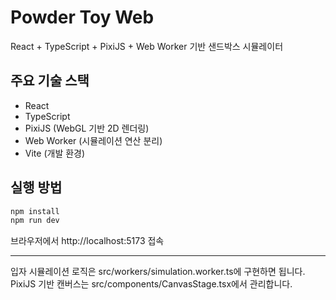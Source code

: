# Powder Toy Web

React + TypeScript + PixiJS + Web Worker 기반 샌드박스 시뮬레이터

## 주요 기술 스택
- React
- TypeScript
- PixiJS (WebGL 기반 2D 렌더링)
- Web Worker (시뮬레이션 연산 분리)
- Vite (개발 환경)

## 실행 방법

```bash
npm install
npm run dev
```

브라우저에서 http://localhost:5173 접속

---

입자 시뮬레이션 로직은 src/workers/simulation.worker.ts에 구현하면 됩니다.
PixiJS 기반 캔버스는 src/components/CanvasStage.tsx에서 관리합니다. 